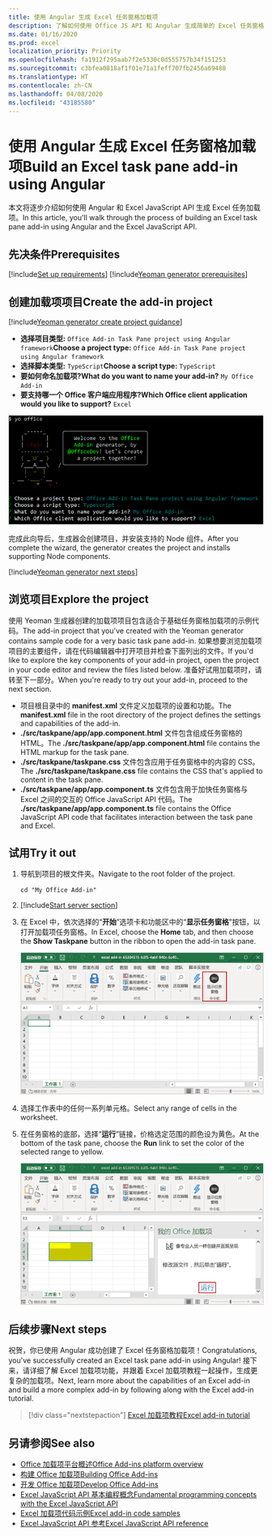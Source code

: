 ```yaml
---
title: 使用 Angular 生成 Excel 任务窗格加载项
description: 了解如何使用 Office JS API 和 Angular 生成简单的 Excel 任务窗格加载项。
ms.date: 01/16/2020
ms.prod: excel
localization_priority: Priority
ms.openlocfilehash: fa1912f295aab7f2e5330c0d555757b34f151253
ms.sourcegitcommit: c3bfea0818af1f01e71a1feff707fb2456a69488
ms.translationtype: HT
ms.contentlocale: zh-CN
ms.lasthandoff: 04/08/2020
ms.locfileid: "43185580"
---
```

# <a name="build-an-excel-task-pane-add-in-using-angular"></a><span data-ttu-id="5f110-103">使用 Angular 生成 Excel 任务窗格加载项</span><span class="sxs-lookup"><span data-stu-id="5f110-103">Build an Excel task pane add-in using Angular</span></span>

<span data-ttu-id="5f110-104">本文将逐步介绍如何使用 Angular 和 Excel JavaScript API 生成 Excel 任务加载项。</span><span class="sxs-lookup"><span data-stu-id="5f110-104">In this article, you'll walk through the process of building an Excel task pane add-in using Angular and the Excel JavaScript API.</span></span>

## <a name="prerequisites"></a><span data-ttu-id="5f110-105">先决条件</span><span class="sxs-lookup"><span data-stu-id="5f110-105">Prerequisites</span></span>

[!include[Set up requirements](../includes/set-up-dev-environment-beforehand.md)]
[!include[Yeoman generator prerequisites](../includes/quickstart-yo-prerequisites.md)]

## <a name="create-the-add-in-project"></a><span data-ttu-id="5f110-106">创建加载项项目</span><span class="sxs-lookup"><span data-stu-id="5f110-106">Create the add-in project</span></span>

[!include[Yeoman generator create project guidance](../includes/yo-office-command-guidance.md)]

- <span data-ttu-id="5f110-107">**选择项目类型:** `Office Add-in Task Pane project using Angular framework`</span><span class="sxs-lookup"><span data-stu-id="5f110-107">**Choose a project type:** `Office Add-in Task Pane project using Angular framework`</span></span>
- <span data-ttu-id="5f110-108">**选择脚本类型:** `TypeScript`</span><span class="sxs-lookup"><span data-stu-id="5f110-108">**Choose a script type:** `TypeScript`</span></span>
- <span data-ttu-id="5f110-109">**要如何命名加载项?**</span><span class="sxs-lookup"><span data-stu-id="5f110-109">**What do you want to name your add-in?**</span></span> `My Office Add-in`
- <span data-ttu-id="5f110-110">**要支持哪一个 Office 客户端应用程序?**</span><span class="sxs-lookup"><span data-stu-id="5f110-110">**Which Office client application would you like to support?**</span></span> `Excel`

![Yeoman 生成器](../images/yo-office-excel-angular-2.png)

<span data-ttu-id="5f110-112">完成此向导后，生成器会创建项目，并安装支持的 Node 组件。</span><span class="sxs-lookup"><span data-stu-id="5f110-112">After you complete the wizard, the generator creates the project and installs supporting Node components.</span></span>

[!include[Yeoman generator next steps](../includes/yo-office-next-steps.md)]

## <a name="explore-the-project"></a><span data-ttu-id="5f110-113">浏览项目</span><span class="sxs-lookup"><span data-stu-id="5f110-113">Explore the project</span></span>

<span data-ttu-id="5f110-114">使用 Yeoman 生成器创建的加载项项目包含适合于基础任务窗格加载项的示例代码。</span><span class="sxs-lookup"><span data-stu-id="5f110-114">The add-in project that you've created with the Yeoman generator contains sample code for a very basic task pane add-in.</span></span> <span data-ttu-id="5f110-115">如果想要浏览加载项项目的主要组件，请在代码编辑器中打开项目并检查下面列出的文件。</span><span class="sxs-lookup"><span data-stu-id="5f110-115">If you'd like to explore the key components of your add-in project, open the project in your code editor and review the files listed below.</span></span> <span data-ttu-id="5f110-116">准备好试用加载项时，请转至下一部分。</span><span class="sxs-lookup"><span data-stu-id="5f110-116">When you're ready to try out your add-in, proceed to the next section.</span></span>

- <span data-ttu-id="5f110-117">项目根目录中的 **manifest.xml** 文件定义加载项的设置和功能。</span><span class="sxs-lookup"><span data-stu-id="5f110-117">The **manifest.xml** file in the root directory of the project defines the settings and capabilities of the add-in.</span></span>
- <span data-ttu-id="5f110-118">**./src/taskpane/app/app.component.html** 文件包含组成任务窗格的 HTML。</span><span class="sxs-lookup"><span data-stu-id="5f110-118">The **./src/taskpane/app/app.component.html** file contains the HTML markup for the task pane.</span></span>
- <span data-ttu-id="5f110-119">**./src/taskpane/taskpane.css** 文件包含应用于任务窗格中的内容的 CSS。</span><span class="sxs-lookup"><span data-stu-id="5f110-119">The **./src/taskpane/taskpane.css** file contains the CSS that's applied to content in the task pane.</span></span>
- <span data-ttu-id="5f110-120">**./src/taskpane/app/app.component.ts** 文件包含用于加快任务窗格与 Excel 之间的交互的 Office JavaScript API 代码。</span><span class="sxs-lookup"><span data-stu-id="5f110-120">The **./src/taskpane/app/app.component.ts** file contains the Office JavaScript API code that facilitates interaction between the task pane and Excel.</span></span>

## <a name="try-it-out"></a><span data-ttu-id="5f110-121">试用</span><span class="sxs-lookup"><span data-stu-id="5f110-121">Try it out</span></span>

1. <span data-ttu-id="5f110-122">导航到项目的根文件夹。</span><span class="sxs-lookup"><span data-stu-id="5f110-122">Navigate to the root folder of the project.</span></span>

    ```command&nbsp;line
    cd "My Office Add-in"
    ```

2. [!include[Start server section](../includes/quickstart-yo-start-server-excel.md)] 

3. <span data-ttu-id="5f110-123">在 Excel 中，依次选择的“**开始**”选项卡和功能区中的“**显示任务窗格**”按钮，以打开加载项任务窗格。</span><span class="sxs-lookup"><span data-stu-id="5f110-123">In Excel, choose the **Home** tab, and then choose the **Show Taskpane** button in the ribbon to open the add-in task pane.</span></span>

    ![Excel 加载项按钮](../images/excel-quickstart-addin-3b.png)

4. <span data-ttu-id="5f110-125">选择工作表中的任何一系列单元格。</span><span class="sxs-lookup"><span data-stu-id="5f110-125">Select any range of cells in the worksheet.</span></span>

5. <span data-ttu-id="5f110-126">在任务窗格的底部，选择“**运行**”链接，价格选定范围的颜色设为黄色。</span><span class="sxs-lookup"><span data-stu-id="5f110-126">At the bottom of the task pane, choose the **Run** link to set the color of the selected range to yellow.</span></span>

    ![Excel 加载项](../images/excel-quickstart-addin-3c.png)

## <a name="next-steps"></a><span data-ttu-id="5f110-128">后续步骤</span><span class="sxs-lookup"><span data-stu-id="5f110-128">Next steps</span></span>

<span data-ttu-id="5f110-129">祝贺，你已使用 Angular 成功创建了 Excel 任务窗格加载项！</span><span class="sxs-lookup"><span data-stu-id="5f110-129">Congratulations, you've successfully created an Excel task pane add-in using Angular!</span></span> <span data-ttu-id="5f110-130">接下来，请详细了解 Excel 加载项功能，并跟着 Excel 加载项教程一起操作，生成更复杂的加载项。</span><span class="sxs-lookup"><span data-stu-id="5f110-130">Next, learn more about the capabilities of an Excel add-in and build a more complex add-in by following along with the Excel add-in tutorial.</span></span>

> [!div class="nextstepaction"]
> [<span data-ttu-id="5f110-131">Excel 加载项教程</span><span class="sxs-lookup"><span data-stu-id="5f110-131">Excel add-in tutorial</span></span>](../tutorials/excel-tutorial.md)

## <a name="see-also"></a><span data-ttu-id="5f110-132">另请参阅</span><span class="sxs-lookup"><span data-stu-id="5f110-132">See also</span></span>

* [<span data-ttu-id="5f110-133">Office 加载项平台概述</span><span class="sxs-lookup"><span data-stu-id="5f110-133">Office Add-ins platform overview</span></span>](../overview/office-add-ins.md)
* [<span data-ttu-id="5f110-134">构建 Office 加载项</span><span class="sxs-lookup"><span data-stu-id="5f110-134">Building Office Add-ins</span></span>](../overview/office-add-ins-fundamentals.md)
* [<span data-ttu-id="5f110-135">开发 Office 加载项</span><span class="sxs-lookup"><span data-stu-id="5f110-135">Develop Office Add-ins</span></span>](../develop/develop-overview.md)
* [<span data-ttu-id="5f110-136">Excel JavaScript API 基本编程概念</span><span class="sxs-lookup"><span data-stu-id="5f110-136">Fundamental programming concepts with the Excel JavaScript API</span></span>](../excel/excel-add-ins-core-concepts.md)
* [<span data-ttu-id="5f110-137">Excel 加载项代码示例</span><span class="sxs-lookup"><span data-stu-id="5f110-137">Excel add-in code samples</span></span>](https://developer.microsoft.com/office/gallery/?filterBy=Samples,Excel)
* [<span data-ttu-id="5f110-138">Excel JavaScript API 参考</span><span class="sxs-lookup"><span data-stu-id="5f110-138">Excel JavaScript API reference</span></span>](../reference/overview/excel-add-ins-reference-overview.md)
